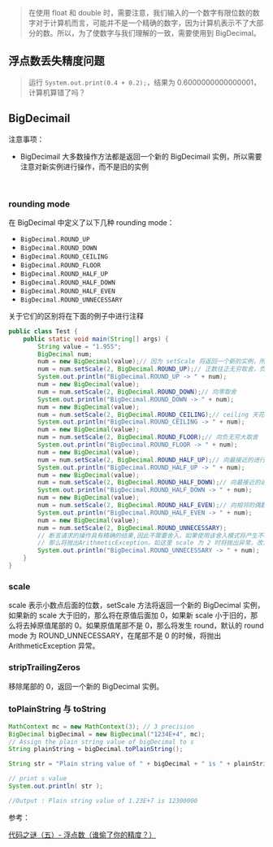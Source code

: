 > 在使用 float 和 double 时，需要注意，我们输入的一个数字有限位数的数字对于计算机而言，可能并不是一个精确的数字，因为计算机表示不了大部分的数。所以，为了使数字与我们理解的一致，需要使用到 BigDecimal。



## 浮点数丢失精度问题

> 运行 `System.out.print(0.4 + 0.2);`，结果为 0.6000000000000001，计算机算错了吗？



## BigDecimail

注意事项：

+ BigDecimail 大多数操作方法都是返回一个新的 BigDecimail 实例，所以需要注意对新实例进行操作，而不是旧的实例

  ​

### rounding mode

在 BigDecimal 中定义了以下几种 rounding mode：

+ `BigDecimal.ROUND_UP`
+ `BigDecimal.ROUND_DOWN`
+ `BigDecimal.ROUND_CEILING`
+ `BigDecimal.ROUND_FLOOR`
+ `BigDecimal.ROUND_HALF_UP`
+ `BigDecimal.ROUND_HALF_DOWN`
+ `BigDecimal.ROUND_HALF_EVEN`
+ `BigDecimal.ROUND_UNNECESSARY`

关于它们的区别将在下面的例子中进行注释

```java
public class Test {
    public static void main(String[] args) {
        String value = "1.955";
        BigDecimal num;
        num = new BigDecimal(value);// 因为 setScale 将返回一个新的实例，所以每次都需要 new 一个新的
        num = num.setScale(2, BigDecimal.ROUND_UP);// 正数往正无穷取舍，负数往负无穷取舍
        System.out.println("BigDecimal.ROUND_UP -> " + num);
        num = new BigDecimal(value);
        num = num.setScale(2, BigDecimal.ROUND_DOWN);// 向零取舍
        System.out.println("BigDecimal.ROUND_DOWN -> " + num);
        num = new BigDecimal(value);
        num = num.setScale(2, BigDecimal.ROUND_CEILING);// ceiling 天花板，向正无穷大取舍
        System.out.println("BigDecimal.ROUND_CEILING -> " + num);
        num = new BigDecimal(value);
        num = num.setScale(2, BigDecimal.ROUND_FLOOR);// 向负无穷大取舍
        System.out.println("BigDecimal.ROUND_FLOOR -> " + num);
        num = new BigDecimal(value);
        num = num.setScale(2, BigDecimal.ROUND_HALF_UP);// 向最接近的进行取舍，四舍五入
        System.out.println("BigDecimal.ROUND_HALF_UP -> " + num);
        num = new BigDecimal(value);
        num = num.setScale(2, BigDecimal.ROUND_HALF_DOWN);// 向最接近的进行取舍，五将舍弃
        System.out.println("BigDecimal.ROUND_HALF_DOWN -> " + num);
        num = new BigDecimal(value);
        num = num.setScale(2, BigDecimal.ROUND_HALF_EVEN);// 向相邻的偶数取舍
        System.out.println("BigDecimal.ROUND_HALF_EVEN -> " + num);
        num = new BigDecimal(value);
        num = num.setScale(2, BigDecimal.ROUND_UNNECESSARY);
        // 断言请求的操作具有精确的结果,因此不需要舍入。如果使用该舍入模式将产生不精确的结果，
        // 那么将抛出ArithmeticException。如这里 scale 为 2 时将抛出异常，改为3后正常
        System.out.println("BigDecimal.ROUND_UNNECESSARY -> " + num);
    }
}
```



### scale

scale 表示小数点后面的位数，setScale 方法将返回一个新的 BigDecimal 实例，如果新的 scale 大于旧的，那么将在原值后面加 0，如果新 scale 小于旧的，那么将去掉原值尾部的 0。如果原值尾部不是 0，那么将发生 round，默认的 round mode 为 ROUND_UNNECESSARY，在尾部不是 0 的时候，将抛出 ArithmeticException 异常。



### stripTrailingZeros

移除尾部的 0，返回一个新的 BigDecimal 实例。



### toPlainString 与 toString

```java
MathContext mc = new MathContext(3); // 3 precision
BigDecimal bigDecimal = new BigDecimal("1234E+4", mc);
// Assign the plain string value of bigDecimal to s
String plainString = bigDecimal.toPlainString();

String str = "Plain string value of " + bigDecimal + " is " + plainString;

// print s value
System.out.println( str );

//Output : Plain string value of 1.23E+7 is 12300000
```



参考：

[代码之谜（五）- 浮点数（谁偷了你的精度？）](http://justjavac.com/codepuzzle/2012/11/11/codepuzzle-float-who-stole-your-accuracy.html)
